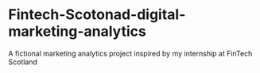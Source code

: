 # Fintech-Scotonad-digital-marketing-analytics
A fictional marketing analytics project inspired by my internship at FinTech Scotland
